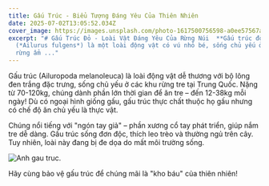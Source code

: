 ```yaml
---
title: Gấu Trúc - Biểu Tượng Đáng Yêu Của Thiên Nhiên
date: 2025-07-02T13:05:52.034Z
cover_image: https://images.unsplash.com/photo-1617500756598-a0ee57567ac8?q=80&w=1740&auto=format&fit=crop&ixlib=rb-4.1.0&ixid=M3wxMjA3fDB8MHxwaG90by1wYWdlfHx8fGVufDB8fHx8fA%3D%3D
excerpt: "# Gấu Trúc Đỏ - Loài Vật Đáng Yêu Của Rừng Núi  **Gấu trúc đỏ**
  (*Ailurus fulgens*) là một loài động vật có vú nhỏ bé, sống chủ yếu ở các khu
  rừng ẩm ..."
---
```

Gấu trúc (Ailuropoda melanoleuca) là loài động vật dễ thương với bộ lông đen trắng đặc trưng, sống chủ yếu ở các khu rừng tre tại Trung Quốc. Nặng từ 70-120kg, chúng dành phần lớn thời gian để ăn tre – đến 12-38kg mỗi ngày! Dù có ngoại hình giống gấu, gấu trúc thực chất thuộc họ gấu nhưng có chế độ ăn chủ yếu là thực vật.

Chúng nổi tiếng với "ngón tay giả" – phần xương cổ tay phát triển, giúp nắm tre dễ dàng. Gấu trúc sống đơn độc, thích leo trèo và thường ngủ trên cây. Tuy nhiên, loài này đang bị đe dọa do mất môi trường sống.

![Anh gau truc.](https://images.unsplash.com/photo-1562683687-80cb85c493b4?q=80&w=1740&auto=format&fit=crop&ixlib=rb-4.1.0&ixid=M3wxMjA3fDB8MHxwaG90by1wYWdlfHx8fGVufDB8fHx8fA%3D%3D)

Hãy cùng bảo vệ gấu trúc để chúng mãi là "kho báu" của thiên nhiên!